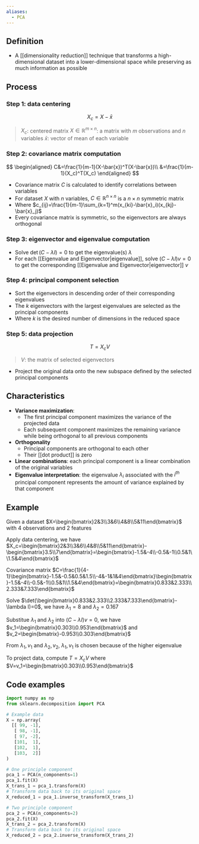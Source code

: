 ```yaml
---
aliases:
  - PCA
---
```


## Definition

- A [[dimensionality reduction]] technique that transforms a high-dimensional dataset into a lower-dimensional space while preserving as much information as possible

## Process

### Step 1: data centering

$$
X_c=X-\bar{x}
$$

> $X_c$: centered matrix
> $X\in\mathbb{R}^{m\times n}$: a matrix with $m$ observations and $n$ variables
> $\bar{x}$: vector of mean of each variable

### Step 2: covariance matrix computation

$$
\begin{aligned}
C&=\frac{1}{m-1}(X-\bar{x})^T(X-\bar{x})\\
&=\frac{1}{m-1}(X_c)^T(X_c)
\end{aligned}
$$

- Covariance matrix $C$ is calculated to identify correlations between variables
- For dataset $X$ with $n$ variables, $C\in\mathbb{R}^{n\times n}$ is a $n\times n$ symmetric matrix
- Where $c_{ij}=\frac{1}{m-1}\sum_{k=1}^m(x_{ki}-\bar{x}_i)(x_{kj}-\bar{x}_j)$
- Every covariance matrix is symmetric, so the eigenvectors are always orthogonal

### Step 3: eigenvector and eigenvalue computation

- Solve $\det(C-\lambda I)=0$ to get the eigenvalue(s) $\lambda$
- For each [[Eigenvalue and Eigenvector|eigenvalue]], solve $(C-\lambda I)v=0$ to get the corresponding [[Eigenvalue and Eigenvector|eigenvector]] $v$

### Step 4: principal component selection

- Sort the eigenvectors in descending order of their corresponding eigenvalues
- The $k$ eigenvectors with the largest eigenvalues are selected as the principal components
- Where $k$ is the desired number of dimensions in the reduced space

### Step 5: data projection

$$
T=X_cV
$$

> $V$: the matrix of selected eigenvectors

- Project the original data onto the new subspace defined by the selected principal components

## Characteristics

- **Variance maximization**:
	- The first principal component maximizes the variance of the projected data
	- Each subsequent component maximizes the remaining variance while being orthogonal to all previous components
- **Orthogonality**
	- Principal components are orthogonal to each other
	- Their [[dot product]] is zero
- **Linear combinations**: each principal component is a linear combination of the original variables
- **Eigenvalue interpretation**: the eigenvalue $\lambda_i$ associated with the $i^{th}$ principal component represents the amount of variance explained by that component

## Example

Given a dataset $X=\begin{bmatrix}2&3\\3&6\\4&8\\5&11\end{bmatrix}$ with 4 observations and 2 features

Apply data centering, we have  $X_c=\begin{bmatrix}2&3\\3&6\\4&8\\5&11\end{bmatrix}-\begin{bmatrix}3.5\\7\end{bmatrix}=\begin{bmatrix}-1.5&-4\\-0.5&-1\\0.5&1\\1.5&4\end{bmatrix}$

Covariance matrix $C=\frac{1}{4-1}\begin{bmatrix}-1.5&-0.5&0.5&1.5\\-4&-1&1&4\end{bmatrix}\begin{bmatrix}-1.5&-4\\-0.5&-1\\0.5&1\\1.5&4\end{bmatrix}=\begin{bmatrix}0.833&2.333\\2.333&7.333\end{bmatrix}$

Solve $\det(\begin{bmatrix}0.833&2.333\\2.333&7.333\end{bmatrix}-\lambda I)=0$, we have $\lambda_1=8$ and $\lambda_2=0.167$

Substitue $\lambda_1$ and $\lambda_2$ into $(C-\lambda I)v=0$, we have $v_1=\begin{bmatrix}0.303\\0.953\end{bmatrix}$ and $v_2=\begin{bmatrix}-0.953\\0.303\end{bmatrix}$

From $\lambda_1,v_1$ and $\lambda_2,v_2$, $\lambda_1,v_1$ is chosen because of the higher eigenvalue

To project data, compute $T=X_cV$ where $V=v_1=\begin{bmatrix}0.303\\0.953\end{bmatrix}$

## Code examples

```python
import numpy as np
from sklearn.decomposition import PCA

# Example data
X = np.array(
  [[ 99, -1], 
   [ 98, -1],
   [ 97, -2],
   [101,  1],
   [102,  1],
   [103,  2]]
)

# One principle component
pca_1 = PCA(n_components=1)
pca_1.fit(X)
X_trans_1 = pca_1.transform(X)
# Transform data back to its original space
X_reduced_1 = pca_1.inverse_transform(X_trans_1)

# Two principle component
pca_2 = PCA(n_components=2)
pca_2.fit(X)
X_trans_2 = pca_2.transform(X)
# Transform data back to its original space
X_reduced_2 = pca_2.inverse_transform(X_trans_2)
```
